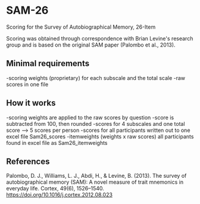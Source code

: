 # SAM-26
Scoring for the Survey of Autobiographical Memory, 26-Item

Scoring was obtained through correspondence with Brian Levine's research group and is based on the original SAM paper (Palombo et al., 2013).

## Minimal requirements
-scoring weights (proprietary) for each subscale and the total scale
-raw scores in one file

## How it works
-scoring weights are applied to the raw scores by question
-score is subtracted from 100, then rounded
-scores for 4 subscales and one total score --> 5 scores per person
-scores for all participants written out to one excel file Sam26_scores
-itemweights (weights x raw scores) all participants found in excel file as Sam26_itemweights

## References
Palombo, D. J., Williams, L. J., Abdi, H., & Levine, B. (2013). The survey of autobiographical memory (SAM): A novel measure of trait mnemonics in everyday life. Cortex, 49(6), 1526–1540. https://doi.org/10.1016/j.cortex.2012.08.023
